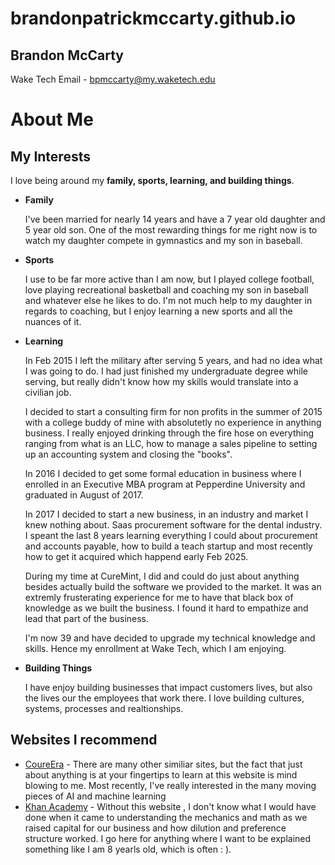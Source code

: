 # brandonpatrickmccarty.github.io
## Brandon McCarty 
Wake Tech Email - bpmccarty@my.waketech.edu

# About Me
## My Interests
I love being around my **family, sports, learning, and building things**.
* **Family**

 	I've been married for nearly 14 years and have a 7 year old daughter and 5 year old son. One of the most rewarding things for me right now is to watch my daughter compete in gymnastics and my son in baseball.
* **Sports**

 	I use to be far more active than I am now, but I played college football, love playing recreational basketball and coaching my son in baseball and whatever else he likes to do. I'm not much help to my daughter in regards to coaching, but I enjoy learning a new sports and all the nuances of it.
* **Learning**
 	
 	In Feb 2015 I left the military after serving 5 years, and had no idea what I was going to do. I had just finished my undergraduate degree while serving, but really didn't know how my skills would translate into a civilian job.    
 	
 	I decided to start a consulting firm for non profits in the summer of 2015 with a college buddy of mine with absolutetly no experience in anything business. I really enjoyed drinking through the fire hose on everything ranging from what is an LLC, how to manage a sales pipeline to setting up an accounting system and closing the "books".  
 	
 	In 2016 I decided to get some formal education in business where I enrolled in an Executive MBA program at Pepperdine University and graduated in August of 2017.  
 	
 	In 2017 I decided to start a new business, in an industry and market I knew nothing about. Saas procurement software for the dental industry. I speant the last 8 years learning everything I could about procurement and accounts payable, how to build a teach startup and most recently how to get it acquired which happend early Feb 2025.  
 	
 	During my time at CureMint, I did and could do just about anything besides actually build the software we provided to the market. It was an extremly frusterating experience for me to have that black box of knowledge as we built the business. I found it hard to empathize and lead that part of the business.  
 	
 	I'm now 39 and have decided to upgrade my technical knowledge and skills. Hence my enrollment at Wake Tech, which I am enjoying.  
* **Building Things**
 	
 	I have enjoy building businesses that impact customers lives, but also the lives our the employees that work there. I love building cultures, systems, processes and realtionships.

## Websites I recommend
* [CoureEra](https://www.coursera.org/) - There are many other similiar sites, but the fact that just about anything is at your fingertips to learn at this website is mind blowing to me. Most recently, I've really interested in the many moving pieces of AI and machine learning
* [Khan Academy](https://www.khanacademy.org/) - Without this website , I don't know what I would have done when it came to understanding the mechanics and math as we raised capital for our business and how dilution and preference structure worked. I go here for anything where I want to be explained something like I am 8 yearls old, which is often : ). 
